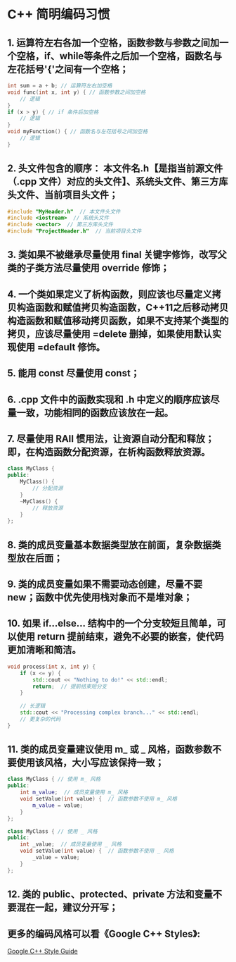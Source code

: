 # C++ 简明编码习惯

## 1. 运算符左右各加一个空格，函数参数与参数之间加一个空格，if、while等条件之后加一个空格，函数名与左花括号'{'之间有一个空格；

```cpp
int sum = a + b; // 运算符左右加空格
void func(int x, int y) { // 函数参数之间加空格
    // 逻辑
}
if (x > y) { // if 条件后加空格
    // 逻辑
}
void myFunction() { // 函数名与左花括号之间加空格
    // 逻辑
}
```

## 2. 头文件包含的顺序： 本文件名.h【是指当前源文件（.cpp 文件）对应的头文件】、系统头文件、第三方库头文件、当前项目头文件；

```cpp
#include "MyHeader.h"  // 本文件头文件
#include <iostream>  // 系统头文件
#include <vector>  // 第三方库头文件
#include "ProjectHeader.h"  // 当前项目头文件
```

## 3. 类如果不被继承尽量使用 final 关键字修饰，改写父类的子类方法尽量使用 override 修饰；

## 4. 一个类如果定义了析构函数，则应该也尽量定义拷贝构造函数和赋值拷贝构造函数，C++11之后移动拷贝构造函数和赋值移动拷贝函数，如果不支持某个类型的拷贝，应该尽量使用 =delete 删掉，如果使用默认实现使用 =default 修饰。

## 5. 能用 const 尽量使用 const；

## 6. .cpp 文件中的函数实现和 .h 中定义的顺序应该尽量一致，功能相同的函数应该放在一起。

## 7. 尽量使用 RAII 惯用法，让资源自动分配和释放；即，在构造函数分配资源，在析构函数释放资源。

```cpp
class MyClass {
public:
    MyClass() {
        // 分配资源
    }
    ~MyClass() {
        // 释放资源
    }
};
```

## 8. 类的成员变量基本数据类型放在前面，复杂数据类型放在后面；

## 9. 类的成员变量如果不需要动态创建，尽量不要 new；函数中优先使用栈对象而不是堆对象；

## 10. 如果 if...else... 结构中的一个分支较短且简单，可以使用 return 提前结束，避免不必要的嵌套，使代码更加清晰和简洁。

```cpp
void process(int x, int y) {
    if (x <= y) {
        std::cout << "Nothing to do!" << std::endl;
        return;  // 提前结束短分支
    }
    
    // 长逻辑
    std::cout << "Processing complex branch..." << std::endl;
    // 更复杂的代码
}
```

## 11. 类的成员变量建议使用 m_ 或 _ 风格，函数参数不要使用该风格，大小写应该保持一致；

```cpp
class MyClass { // 使用 m_ 风格
public:
    int m_value;  // 成员变量使用 m_ 风格
    void setValue(int value) {  // 函数参数不使用 m_ 风格
        m_value = value;
    }
};

class MyClass { // 使用 _ 风格
public:
    int _value;  // 成员变量使用 _ 风格
    void setValue(int value) {  // 函数参数不使用 _ 风格
        _value = value;
    }
};
```

## 12. 类的 public、protected、private 方法和变量不要混在一起，建议分开写；

## 更多的编码风格可以看《Google C++ Styles》:
[Google C++ Style Guide](https://google.github.io/styleguide/cppguide.html)




